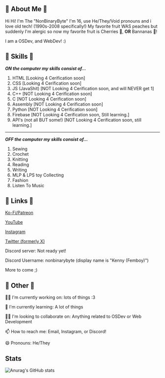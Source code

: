 
## 🚀 About Me 🚀

Hi Hi! I'm The "NonBinaryByte" I'm 16, use He/They/Void pronouns and i love old tech! (1990s-2008 specifically!) My favorite fruit WAS peaches but suddenly I'm alergic so now my favorite fruit is Cherries 🍒, **OR** Bannanas 🍌!

I am a OSDev, and WebDev! :)
## 💾 Skills 💾

***ON the computer my skills consist of...***

1. HTML [Looking 4 Cerification soon]
2. CSS [Looking 4 Cerification soon]
3. JS (JavaShit) [NOT Looking 4 Cerification soon, and will NEVER get 1]
4. C++ [NOT Looking 4 Cerification soon]
5. C [NOT Looking 4 Cerification soon]
6. Assembly [NOT Looking 4 Cerification soon]
7. Python [NOT Looking 4 Cerification soon]
8. Firebase [NOT Looking 4 Cerification soon, Still learning.]
9. API's (not all BUT some!) [NOT Looking 4 Cerification soon, still learning.]


---

***OFF the computer my skills consist of...***

1. Sewing
2. Crochet
3. Knitting
4. Reading
5. Writing
6. MLP & LPS toy Collecting
7. Fashion
8. Listen To Music
## 🔗 Links 🔗

[Ko-Fi/Patreon](https://ko-fi.com/nonbinarybyte)

[YouTube](https://www.youtube.com/@MoonAngelTech)

[Instagram](https://www.instagram.com/strrawbz.angelix/)

[Twitter (formerly X)](https://x.com/nonbinarybyte)

Discord server: Not ready yet!

Discord Username: nonbinarybyte (display name is "Kenny (Femboy)")

More to come ;)

## 🔔 Other 🔔
👩‍💻 I'm currently working on: lots of things :3

🧠 I'm currently learning: A lot of things

👯‍♀️ I'm looking to collaborate on: Anything related to OSDev or Web Development

📫 How to reach me: Email, Instagram, or Discord!

😄 Pronouns: He/They

## Stats

![Anurag's GitHub stats](https://github-readme-stats.vercel.app/api?username=sillykenny&show_icons=true&theme=merko)
